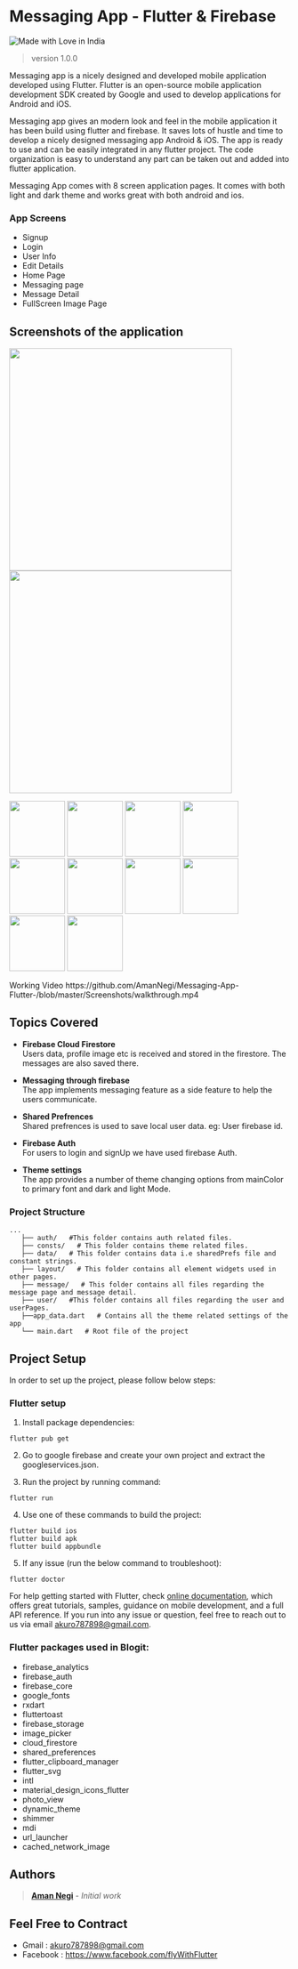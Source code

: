 # Messaging App - Flutter & Firebase
![Made with Love in India](https://madewithlove.org.in/badge.svg)
> version 1.0.0

Messaging app is a nicely designed and developed mobile application developed using Flutter. Flutter is an open-source mobile application development SDK created by Google and used to develop applications for Android and iOS.

Messaging app gives an modern look and feel in the mobile application it has been build using flutter and firebase. It saves lots of hustle and time to develop a nicely designed messaging app Android & iOS. The app is ready to use and can be easily integrated in any flutter project. The code organization is easy to understand any part can be taken out and added into flutter application.

Messaging App comes with 8 screen application pages. It comes with both light and dark theme and works great with both android and ios.

### App Screens

- Signup
- Login
- User Info
- Edit Details
- Home Page
- Messaging page
- Message Detail
- FullScreen Image Page

## Screenshots of the application 

<p>
<img src="https://github.com/AmanNegi/Messaging-App-Flutter-/blob/master/Screenshots/auth.png" width="400" />
<img src="https://github.com/AmanNegi/Messaging-App-Flutter-/blob/master/Screenshots/main_page.png" width="400"/>
</p>
<p float="left">
  <img src="https://github.com/AmanNegi/Messaging-App-Flutter-/blob/master/Screenshots/chat_window.png" width="100" /> 
  <img src="https://github.com/AmanNegi/Messaging-App-Flutter-/blob/master/Screenshots/chat_window2.png" width="100" />
  <img src="https://github.com/AmanNegi/Messaging-App-Flutter-/blob/master/Screenshots/sign_out_dialog.png" width="100" />
  <img src="https://github.com/AmanNegi/Messaging-App-Flutter-/blob/master/Screenshots/uid_dialog.png" width="100" /> 
  <img src="https://github.com/AmanNegi/Messaging-App-Flutter-/blob/master/Screenshots/user_info.png" width="100" /> 
  <img src="https://github.com/AmanNegi/Messaging-App-Flutter-/blob/master/Screenshots/search_user.png" width="100" />
  <img src="https://github.com/AmanNegi/Messaging-App-Flutter-/blob/master/Screenshots/search_Result.png" width="100" />
  <img src="https://github.com/AmanNegi/Messaging-App-Flutter-/blob/master/Screenshots/received_message_detail.png" width="100" />
  <img src="https://github.com/AmanNegi/Messaging-App-Flutter-/blob/master/Screenshots/theme_settings.png" width="100" />
  <img src="https://github.com/AmanNegi/Messaging-App-Flutter-/blob/master/Screenshots/data_dialog.png" width="100" />
</p>
 Working Video https://github.com/AmanNegi/Messaging-App-Flutter-/blob/master/Screenshots/walkthrough.mp4

## Topics Covered

* **Firebase Cloud Firestore**<br/>
Users data, profile image etc is received and stored in the firestore. The messages are also saved there.

* **Messaging through firebase**</br>
The app implements messaging feature as a side feature to help the users communicate.

* **Shared Prefrences**<br/>
Shared prefrences is used to save local user data. eg: User firebase id.

* **Firebase Auth**</br>
For users to login and signUp we have used firebase Auth.

* **Theme settings**</br>
The app provides a number of theme changing options from mainColor to primary font and dark and light Mode.


### Project Structure

```
...
   ├── auth/   #This folder contains auth related files.
   ├── consts/   # This folder contains theme related files.
   ├── data/   # This folder contains data i.e sharedPrefs file and constant strings.
   ├── layout/   # This folder contains all element widgets used in other pages.
   ├── message/   # This folder contains all files regarding the message page and message detail.
   ├── user/   #This folder contains all files regarding the user and userPages.
   ├──app_data.dart   # Contains all the theme related settings of the app
   └── main.dart   # Root file of the project
```

## Project Setup

In order to set up the project, please follow below steps:

### Flutter setup

1. Install package dependencies:

```
flutter pub get
```

2. Go to google firebase and create your own project and extract the googleservices.json.


3. Run the project by running command:

```
flutter run
```

4. Use one of these commands to build the project:

```
flutter build ios
flutter build apk
flutter build appbundle
```

5. If any issue (run the below command to troubleshoot):

```
flutter doctor
```

For help getting started with Flutter, check [online documentation](https://flutter.dev/docs), which offers great tutorials, samples, guidance on mobile development, and a full API reference. If you run into any issue or question, feel free to reach out to us via email akuro787898@gmail.com.

### Flutter packages used in Blogit:

-  firebase_analytics
-  firebase_auth
-  firebase_core
-  google_fonts
-  rxdart
-  fluttertoast
-  firebase_storage
-  image_picker
-  cloud_firestore
-  shared_preferences
-  flutter_clipboard_manager
-  flutter_svg
-  intl
-  material_design_icons_flutter
-  photo_view
-  dynamic_theme
-  shimmer
-  mdi
-  url_launcher
-  cached_network_image

## Authors

>  [**Aman Negi**](https://github.com/AmanNegi) - *Initial work*


## Feel Free to Contract

* Gmail : akuro787898@gmail.com
* Facebook : https://www.facebook.com/flyWithFlutter


